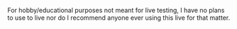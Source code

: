 For hobby/educational purposes not meant for live testing, I have no plans to use to live nor do I recommend anyone ever using this live for that matter. 
